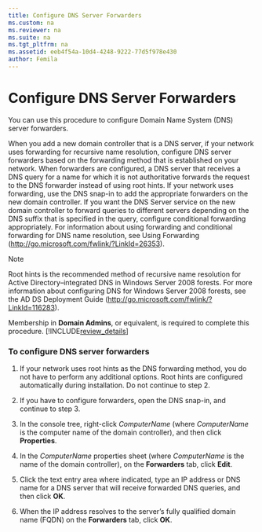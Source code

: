 ```yaml
---
title: Configure DNS Server Forwarders
ms.custom: na
ms.reviewer: na
ms.suite: na
ms.tgt_pltfrm: na
ms.assetid: eeb4f54a-10d4-4248-9222-77d5f978e430
author: Femila
---
```

# Configure DNS Server Forwarders
  You can use this procedure to configure Domain Name System \(DNS\) server forwarders.  
  
 When you add a new domain controller that is a DNS server, if your network uses forwarding for recursive name resolution, configure DNS server forwarders based on the forwarding method that is established on your network. When forwarders are configured, a DNS server that receives a DNS query for a name for which it is not authoritative forwards the request to the DNS forwarder instead of using root hints. If your network uses forwarding, use the DNS snap\-in to add the appropriate forwarders on the new domain controller. If you want the DNS Server service on the new domain controller to forward queries to different servers depending on the DNS suffix that is specified in the query, configure conditional forwarding appropriately. For information about using forwarding and conditional forwarding for DNS name resolution, see Using Forwarding \([http:\/\/go.microsoft.com\/fwlink\/?LinkId\=26353](http://go.microsoft.com/fwlink/?LinkId=26353)\).  
  
> [!NOTE]  
>  Root hints is the recommended method of recursive name resolution for Active Directory–integrated DNS in Windows Server 2008 forests. For more information about configuring DNS for Windows Server 2008 forests, see the AD DS Deployment Guide \([http:\/\/go.microsoft.com\/fwlink\/?LinkId\=116283](http://go.microsoft.com/fwlink/?LinkId=116283)\).  
  
 Membership in **Domain Admins**, or equivalent, is required to complete this procedure. [!INCLUDE[review_details](../Token/review_details_md.md)]  
  
### To configure DNS server forwarders  
  
1.  If your network uses root hints as the DNS forwarding method, you do not have to perform any additional options. Root hints are configured automatically during installation. Do not continue to step 2.  
  
2.  If you have to configure forwarders, open the DNS snap\-in, and continue to step 3.  
  
3.  In the console tree, right\-click *ComputerName* \(where *ComputerName* is the computer name of the domain controller\), and then click **Properties**.  
  
4.  In the *ComputerName* properties sheet \(where *ComputerName* is the name of the domain controller\), on the **Forwarders** tab, click **Edit**.  
  
5.  Click the text entry area where indicated, type an IP address or DNS name for a DNS server that will receive forwarded DNS queries, and then click **OK**.  
  
6.  When the IP address resolves to the server’s fully qualified domain name \(FQDN\) on the **Forwarders** tab, click **OK**.  
  
  